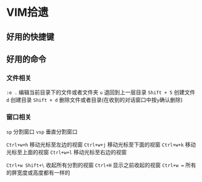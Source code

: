 # VIM拾遗

## 好用的快捷键

## 好用的命令

### 文件相关

`:e .` 编辑当前目录下的文件或者文件夹
`u` 退回到上一层目录
`Shift + 5` 创建文件
`d` 创建目录
`Shift + d` 删除文件或者目录(在收到的对话窗口中按`y`确认删除)


### 窗口相关

`sp` 分割窗口
`vsp` 垂直分割窗口

`Ctrl+w+h` 移动光标至左边的视窗
`Ctrl+w+j` 移动光标至下面的视窗
`Ctrl+w+k` 移动光标至上面的视窗
`Ctrl+w+l` 移动光标至右边的视窗

`Ctrl+w Shift+\` 收起所有分割的视窗
`Ctrl+H` 显示之前收起的视窗
`Ctrl+w =` 所有的屏宽度或高度都有一样的
